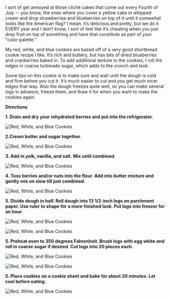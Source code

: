I sort of get annoyed at those cliché cakes that come out every Fourth of July -- you know, the ones where you cover a yellow cake in whipped cream and drop strawberries and blueberries on top of it until it somewhat looks like the American flag?  I mean, it’s delicious and pretty, but we do it EVERY year and I don’t know, I sort of feel like it’s cheating when you just drop fruit on top of something and have that constitute as part of your "color palette."

My red, white, and blue cookies are based off of a very good shortbread cookie recipe I like.  It’s rich and buttery, but has bits of dried blueberries and cranberries baked in.  To add additional texture to the cookies, I roll the edges in coarse turbinado sugar, which adds to the crunch and look.

Some tips on this cookie is to make sure and wait until the dough is cold and firm before you cut it.  It’s much easier to cut and you get much nicer edges that way.  Also the dough freezes quite well, so you can make several logs in advance, freeze them, and thaw it for when you want to make the cookies again.

__Directions__

__1. Drain and dry your rehydrated berries and put into the refrigerator.__

![Red, White, and Blue Cookies](../img/132-8.jpg "")

__2.Cream butter and sugar together.__  

![Red, White, and Blue Cookies](../img/132-2.jpg "")

__3. Add in yolk, vanilla, and salt. Mix until combined.__  

![Red, White, and Blue Cookies](../img/132-4.jpg "")


__4. Toss berries and/or nuts into the flour. Add into butter mixture and gently mix on slow till just combined.__

![Red, White, and Blue Cookies](../img/132-6.jpg "")

__5. Divide dough in half.  Roll dough into 13 1/2-inch logs on parchment paper.  Use ruler to shape for a more finished look.  Put logs into freezer for an hour.__  

![Red, White, and Blue Cookies](../img/132-9.jpg "")

![Red, White, and Blue Cookies](../img/132-10.jpg "")

__5. Preheat oven to 350 degrees Fahrenheit.  Brush logs with egg white and roll in coarse sugar if desired. Cut logs into 20 pieces each.__  

![Red, White, and Blue Cookies](../img/132-12.jpg "")

![Red, White, and Blue Cookies](../img/132-13.jpg "")

__5. Place cookies on a cookie sheet and bake for about 20 minutes.  Let cool before eating.__  

![Red, White, and Blue Cookies](../img/132-14.jpg "")

